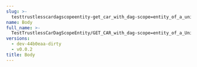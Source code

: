 ```yaml
---
slug: >-
  testtrustlesscardagscopeentity-get_car_with_dag-scope=entity_of_a_unixfs_directory_(accept_header)-body
name: Body
full_name: >-
  TestTrustlessCarDagScopeEntity/GET_CAR_with_dag-scope=entity_of_a_UnixFS_directory_(Accept_Header)/Body
versions:
  - dev-44b0eaa-dirty
  - v0.0.2
title: Body
---
```


